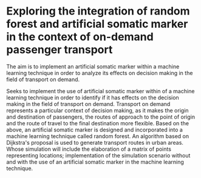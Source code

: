 # Exploring the integration of random forest and artificial somatic marker in the context of on-demand passenger transport 

The aim is to implement an artificial somatic marker within a machine learning technique in order to analyze its effects on decision making in the field of transport on demand.

Seeks to implement the use of artificial somatic marker within
of a machine learning technique in order to identify if it has effects on the decision making in the field of transport on demand. 
Transport on demand represents a particular context of decision making, as it makes the origin and destination of passengers, the routes of approach to the point of origin and the route of travel to the final destination more flexible. 
Based on the above, an artificial somatic marker is designed and incorporated into a machine learning technique called random forest. An algorithm based on Dijkstra's proposal is used to generate transport routes in urban areas. Whose simulation will include the elaboration of a matrix of points representing locations; implementation of the simulation scenario without and with the use of an artificial somatic marker in the machine learning technique. 

